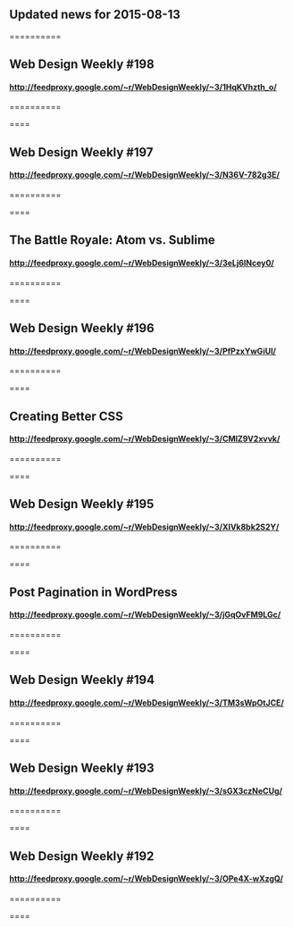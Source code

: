 ## Updated news for 2015-08-13 

==========
## Web Design Weekly #198
#### http://feedproxy.google.com/~r/WebDesignWeekly/~3/1HqKVhzth_o/

==========

====
## Web Design Weekly #197
#### http://feedproxy.google.com/~r/WebDesignWeekly/~3/N36V-782g3E/

==========

====
## The Battle Royale: Atom vs. Sublime
#### http://feedproxy.google.com/~r/WebDesignWeekly/~3/3eLj6INcey0/

==========

====
## Web Design Weekly #196
#### http://feedproxy.google.com/~r/WebDesignWeekly/~3/PfPzxYwGiUI/

==========

====
## Creating Better CSS
#### http://feedproxy.google.com/~r/WebDesignWeekly/~3/CMlZ9V2xvvk/

==========

====
## Web Design Weekly #195
#### http://feedproxy.google.com/~r/WebDesignWeekly/~3/XIVk8bk2S2Y/

==========

====
## Post Pagination in WordPress
#### http://feedproxy.google.com/~r/WebDesignWeekly/~3/jGqOvFM9LGc/

==========

====
## Web Design Weekly #194
#### http://feedproxy.google.com/~r/WebDesignWeekly/~3/TM3sWpOtJCE/

==========

====
## Web Design Weekly #193
#### http://feedproxy.google.com/~r/WebDesignWeekly/~3/sGX3czNeCUg/

==========

====
## Web Design Weekly #192
#### http://feedproxy.google.com/~r/WebDesignWeekly/~3/OPe4X-wXzgQ/

==========

====
